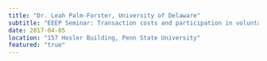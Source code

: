 ```yaml
---
title: "Dr. Leah Palm-Forster, University of Delaware"
subtitle: "EEEP Seminar: Transaction costs and participation in voluntary agri-environmental programs"
date: 2017-04-05
location: "157 Hosler Building, Penn State University"
featured: "true"
---
```


